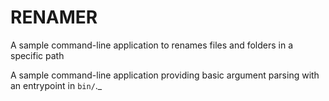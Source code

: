 # RENAMER 

A sample command-line application to renames files and folders in a specific path


A sample command-line application providing basic argument parsing with an entrypoint in `bin/`._

